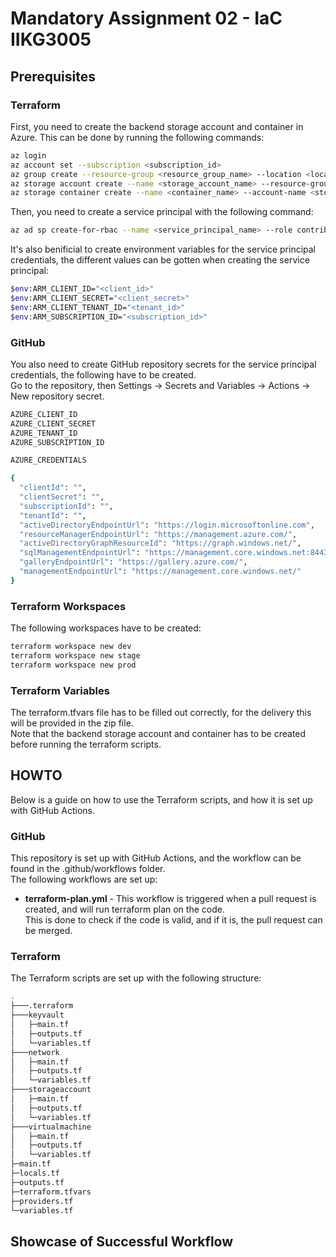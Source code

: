 <!-- A README.md file explaining:
* How to use the Terraform scripts
* Any pre-requisites or dependencies
* A terraform.tfvars file containing values for all the input variables.
* Output screenshots showing the successful workflow and the deployed infrastructure. Remember to destroy resources when you are done. -->

# Mandatory Assignment 02 - IaC IIKG3005

## Prerequisites

### Terraform

First, you need to create the backend storage account and container in Azure. This can be done by running the following commands:

```bash
az login
az account set --subscription <subscription_id>
az group create --resource-group <resource_group_name> --location <location>
az storage account create --name <storage_account_name> --resource-group <resource_group_name> --location <location> --sku Standard_LRS
az storage container create --name <container_name> --account-name <storage_account_name>
```

Then, you need to create a service principal with the following command:

```bash
az ad sp create-for-rbac --name <service_principal_name> --role contributor --scopes /subscriptions/<subscription_id>/resourceGroups/<resource_group_name>/providers/Microsoft.Storage/storageAccounts/<storage_account_name>
```

It's also benificial to create environment variables for the service principal credentials, the different values can be gotten when creating the service principal:

```bash
$env:ARM_CLIENT_ID="<client_id>"
$env:ARM_CLIENT_SECRET="<client_secret>"
$env:ARM_CLIENT_TENANT_ID="<tenant_id>"
$env:ARM_SUBSCRIPTION_ID="<subscription_id>"
```

### GitHub

You also need to create GitHub repository secrets for the service principal credentials, the following have to be created.  
Go to the repository, then Settings -> Secrets and Variables -> Actions -> New repository secret.

```bash
AZURE_CLIENT_ID
AZURE_CLIENT_SECRET
AZURE_TENANT_ID
AZURE_SUBSCRIPTION_ID

AZURE_CREDENTIALS

{
  "clientId": "",
  "clientSecret": "",
  "subscriptionId": "",
  "tenantId": "",
  "activeDirectoryEndpointUrl": "https://login.microsoftonline.com",
  "resourceManagerEndpointUrl": "https://management.azure.com/",
  "activeDirectoryGraphResourceId": "https://graph.windows.net/",
  "sqlManagementEndpointUrl": "https://management.core.windows.net:8443/",
  "galleryEndpointUrl": "https://gallery.azure.com/",
  "managementEndpointUrl": "https://management.core.windows.net/"
}
```

### Terraform Workspaces

The following workspaces have to be created:

```bash
terraform workspace new dev
terraform workspace new stage
terraform workspace new prod
```

### Terraform Variables

The terraform.tfvars file has to be filled out correctly, for the delivery this will be provided in the zip file.  
Note that the backend storage account and container has to be created before running the terraform scripts.

## HOWTO

Below is a guide on how to use the Terraform scripts, and how it is set up with GitHub Actions.

### GitHub

This repository is set up with GitHub Actions, and the workflow can be found in the .github/workflows folder.  
The following workflows are set up:

* **terraform-plan.yml** - This workflow is triggered when a pull request is created, and will run terraform plan on the code.  
  This is done to check if the code is valid, and if it is, the pull request can be merged.

### Terraform

The Terraform scripts are set up with the following structure:

```bash
.
├───.terraform
├───keyvault
│   ├─main.tf
│   ├─outputs.tf
│   └─variables.tf
├───network
│   ├─main.tf
│   ├─outputs.tf
│   └─variables.tf
├───storageaccount
│   ├─main.tf
│   ├─outputs.tf
│   └─variables.tf
├───virtualmachine
│   ├─main.tf
│   ├─outputs.tf
│   └─variables.tf
├─main.tf
├─locals.tf
├─outputs.tf
├─terraform.tfvars
├─providers.tf
└─variables.tf
```

## Showcase of Successful Workflow